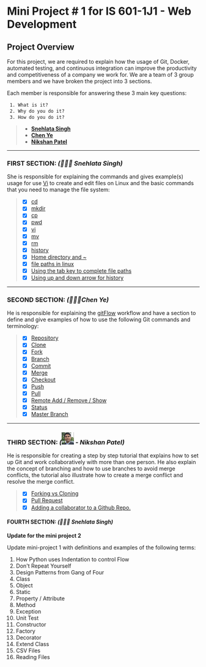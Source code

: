 # **Mini Project # 1 for IS 601-1J1 - Web Development**

## **Project Overview**

For this project, we are required to explain how the usage of Git, Docker, automated testing, and continuous integration can improve the productivity and competitiveness of a company we work for. We are a team of 3 group members and we have broken the project into 3 sections. 

Each member is responsible for answering these 3 main key questions:

     1. What is it?
     2. Why do you do it?
     3. How do you do it?

> - [**Snehlata Singh**](/README.md#first-section--snehlata-singh)
> - [**Chen Ye**](/README.md#second-section-%EF%B8%8Fchen-ye)
> - [**Nikshan Patel**](/README.md#third-section----nikshan-patel)

---

### FIRST SECTION: *(👩🏽‍🦰 Snehlata Singh)* 
She is responsible for explaining the commands and gives example(s) usage for use  [Vi](https://en.wikipedia.org/wiki/Vi)  to create and edit files on Linux and the basic commands that you need to manage the file system:

>- [x] [cd](/section-1/command_cd.md)   
>- [x] [mkdir](/section-1/command_mkdir.md)
>- [x] [cp](/section-1/command_cp.md)
>- [x] [pwd](/section-1/command_pwd.md)
>- [x] [vi](/section-1/command_vi.md)
>- [x] [mv](/section-1/command_mv.md)
>- [x] [rm](/section-1/command_rm.md)
>- [x] [history](/section-1/command_history.md)
>- [x] [Home directory and ~](/section-1/command_homedir.md)
>- [x] [file paths in linux](/section-1/command_filepath.md)
>- [x] [Using the tab key to complete file paths](/section-1/command_tabkey.md)
>- [x] [Using up and down arrow for history](/section-1/command_updownarrow.md)
---
### SECOND SECTION: *(🙍🏻‍♂️Chen Ye)*  
He is responsible for explaining the [gitFlow](https://datasift.github.io/gitflow/IntroducingGitFlow.html)  workflow and have a section to define and give examples of how to use the following Git commands and terminology:

>- [x] [Repository](/section-2/repository.md)
>- [x] [Clone](/section-2/clone.md)
>- [x] [Fork](/section-2/fork.md)
>- [x] [Branch](/section-2/branch.md)
>- [x] [Commit](/section-2/commit.md)
>- [x] [Merge](/section-2/merge.md)
>- [x] [Checkout](/section-2/checkout.md)
>- [x] [Push](/section-2/push.md)
>- [x] [Pull](/section-2/pull.md)
>- [x] [Remote Add / Remove / Show](/section-2/remote.md)
>- [x] [Status](/section-2/status.md)
>- [x] [Master Branch](/section-2/master_branch.md)

---
### THIRD SECTION: *(<img src="/section-3/images/Nikshan.jpeg" width="32" height="32"/> - Nikshan Patel)*  
He is responsible for creating a step by step tutorial that explains how to set up Git and work collaboratively with more than one person. He also explain the concept of branching and how to use branches to avoid merge conflicts, the tutorial also illustrate how to create a merge conflict and resolve the merge conflict.

>- [x] [Forking vs Cloning](/section-3/fork-vs-clone.md)
>- [x] [Pull Request](/section-3/pull-request.md)
>- [x] [Adding a collaborator to a Github Repo.](/section-3/add_collaborators.md)

#### FOURTH SECTION: *(👩🏽‍🦰 Snehlata Singh)* 
**Update for the mini project 2**

Update mini-project 1 with definitions and examples of the following terms:

1. How Python uses Indentation to control Flow
2. Don't Repeat Yourself
3. Design Patterns from Gang of Four
4. Class
5. Object
6. Static
7. Property / Attribute
8. Method
9. Exception
10. Unit Test
11. Constructor
12. Factory
13. Decorator
14. Extend Class
15. CSV Files
16. Reading Files

